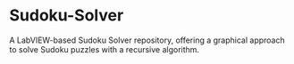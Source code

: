 # Sudoku-Solver
A LabVIEW-based Sudoku Solver repository, offering a graphical approach to solve Sudoku puzzles with a recursive algorithm.
